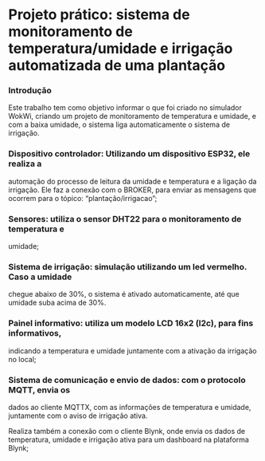 # Projeto prático: sistema de monitoramento de temperatura/umidade e irrigação automatizada de uma plantação

### Introdução
Este trabalho tem como objetivo informar o que foi criado no simulador WokWi, 
criando um projeto de monitoramento de temperatura e umidade, e com a baixa 
umidade, o sistema liga automaticamente o sistema de irrigação.

### Dispositivo controlador: Utilizando um dispositivo ESP32, ele realiza a 
automação do processo de leitura da umidade e temperatura e a ligação da 
irrigação. Ele faz a conexão com o BROKER, para enviar as mensagens que 
ocorrem para o tópico: “plantação/irrigacao”;

### Sensores: utiliza o sensor DHT22 para o monitoramento de temperatura e 
umidade;

### Sistema de irrigação: simulação utilizando um led vermelho. Caso a umidade
chegue abaixo de 30%, o sistema é ativado automaticamente, até que umidade 
suba acima de 30%.

### Painel informativo: utiliza um modelo LCD 16x2 (l2c), para fins informativos, 
indicando a temperatura e umidade juntamente com a ativação da irrigação no 
local;

### Sistema de comunicação e envio de dados: com o protocolo MQTT, envia os 
dados ao cliente MQTTX, com as informações de temperatura e umidade, 
juntamente com o aviso de irrigação ativa.

Realiza também a conexão com o cliente Blynk, onde envia os dados de 
temperatura, umidade e irrigação ativa para um dashboard na plataforma Blynk;
